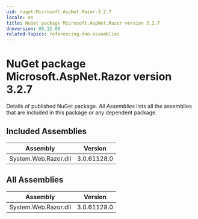 ```yaml
---
uid: nuget-Microsoft.AspNet.Razor-3.2.7
locale: en
title: NuGet package Microsoft.AspNet.Razor version 3.2.7
dnnversion: 09.12.00
related-topics: referencing-dnn-assemblies
---
```


# NuGet package Microsoft.AspNet.Razor version 3.2.7
Details of published NuGet package.
*All Assemblies* lists all the assemblies that are included in this package or any dependent package.

## Included Assemblies

|Assembly|Version|
|---|---|
|System.Web.Razor.dll|3.0.61128.0|

## All Assemblies

|Assembly|Version|
|---|---|
|System.Web.Razor.dll|3.0.61128.0|

